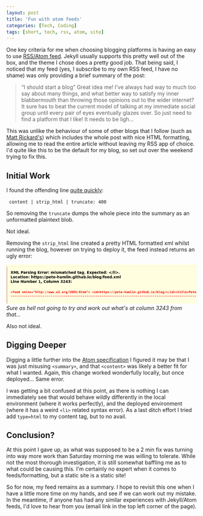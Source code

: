 ```yaml
---
layout: post
title: 'Fun with atom feeds'
categories: [Tech, Coding]
tags: [short, tech, rss, atom, site]
---
```


One key criteria for me when choosing blogging platforms is having an easy to use [RSS/Atom feed](https://pete-hamlin.github.io/blog/feed.xml).
Jekyll usually supports this pretty well out of the box, and the theme I chose does a pretty good job.
That being said, I noticed that my feed (yes, I subscribe to my own RSS feed, I have no shame) was only providing a brief summary of the post:
 
> “I should start a blog” Great idea me! I’ve always had way to much too say about many things, and what better way to satisfy my inner blabbermouth than throwing those opinions out to the wider internet? It sure has to beat the current model of talking at my immediate social group until every pair of eyes eventually glazes over. So just need to find a platform that I like! It needs to be ligh...

This was unlike the behaviour of some of other blogs that I follow (such as [Matt Rickard's](https://matt-rickard.com/rss)) which includes the whole post with nice HTML formatting, allowing me to read the entire article without leaving my RSS app of choice.
I'd quite like this to be the default for my blog, so set out over the weekend trying to fix this.

## Initial Work

I found the offending line [quite quickly](https://github.com/Pete-Hamlin/blog/blob/0c4d4c2605fa121adabf8f99ea87ded415457c9e/assets/feed.xml#L53):

```
 content | strip_html | truncate: 400 
```

So removing the `truncate` dumps the whole piece into the summary as an unformatted plaintext blob. 

Not ideal.

Removing the `strip_html` line created a pretty HTML formatted xml whilst running the blog, however on trying to deploy it, the feed instead returns an ugly error:

![](/assets/img/2023-07-10-18-22-03.png)
_Sure as hell not going to try and work out what's at column 3243 from that..._

Also not ideal.

## Digging Deeper

Digging a little further into the [Atom specification](https://validator.w3.org/feed/docs/atom.html) I figured it may be that I was just misusing `<summary>`, and that `<content>` was likely a better fit for what I wanted.
Again, this change worked wonderfully locally, but once deployed... Same error.

I was getting a bit confused at this point, as there is nothing I can immediately see that would behave wildly differently in the local environment (where it works perfectly), and the deployed environment (where it has a weird `<li>` related syntax error).
As a last ditch effort I tried add `type=html` to my content tag, but to no avail.

## Conclusion?

At this point I gave up, as what was supposed to be a 2 min fix was turning into way more work than Saturday morning me was willing to tolerate.
While not the most thorough investigation, it is still somewhat baffling me as to what could be causing this.
I'm certainly no expert when it comes to feeds/formatting, but a static site is a static site!

So for now, my feed remains as a summary.
I hope to revisit this one when I have a little more time on my hands, and see if we can work out my mistake.
In the meantime, if anyone has had any similar experiences with Jekyll/Atom feeds, I'd love to hear from you (email link in the top left corner of the page).
